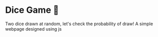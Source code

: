 # Dice Game 🎲
Two dice drawn at random, let's check the probability of draw! 
A simple webpage designed using js
